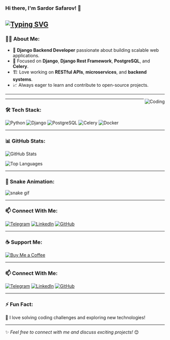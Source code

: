 ### Hi there, I'm Sardor Safarov! 👋

[![Typing SVG](https://readme-typing-svg.herokuapp.com?font=Fira+Code&pause=1000&color=%2336BCF7&width=435&lines=I'm+a+Python+Developer;I+love+Backend+Development;Always+learning+new+things)](https://git.io/typing-svg)
---

### 👨‍💻 About Me:
- 🚀 **Django Backend Developer** passionate about building scalable web applications.
- 🎯 Focused on **Django**, **Django Rest Framework**, **PostgreSQL**, and **Celery**.
- 🏗️ Love working on **RESTful APIs**, **microservices**, and **backend systems**.
- 📈 Always eager to learn and contribute to open-source projects.
---
<img align="right" alt="Coding" src="https://media.gifdb.com/document-function-coding-7ym5bmzpd6tb5wn3.gif">

---
### 🛠️ Tech Stack:

![Python](https://img.shields.io/badge/-Python-3776AB?style=flat-square&logo=python&logoColor=white) 
![Django](https://img.shields.io/badge/-Django-092E20?style=flat-square&logo=django&logoColor=white) 
![PostgreSQL](https://img.shields.io/badge/-PostgreSQL-336791?style=flat-square&logo=postgresql&logoColor=white) 
![Celery](https://img.shields.io/badge/-Celery-37814A?style=flat-square&logo=celery&logoColor=white) 
![Docker](https://img.shields.io/badge/-Docker-2496ED?style=flat-square&logo=docker&logoColor=white)

---

### 📊 GitHub Stats:

![GitHub Stats](https://github-readme-stats.vercel.app/api?username=SafarovSardorDev&show_icons=true&theme=radical)

![Top Languages](https://github-readme-stats.vercel.app/api/top-langs/?username=SafarovSardorDev&layout=compact&theme=radical)

---

### 🐍 Snake Animation:

![snake gif](https://github.com/SafarovSardorDev/SafarovSardorDev/blob/output/github-contribution-grid-snake.svg)

---

### 📫 Connect With Me:

[![Telegram](https://img.shields.io/badge/Telegram-2CA5E0?style=for-the-badge&logo=telegram&logoColor=white)](https://t.me/iamsardordev)
[![LinkedIn](https://img.shields.io/badge/LinkedIn-0077B5?style=for-the-badge&logo=linkedin&logoColor=white)](https://www.linkedin.com/in/sardor-safarov-b372b226a/)
[![GitHub](https://img.shields.io/badge/GitHub-181717?style=for-the-badge&logo=github&logoColor=white)](https://github.com/SafarovSardorDev)

---

### ☕ Support Me:

[![Buy Me a Coffee](https://img.shields.io/badge/Buy%20Me%20A%20Coffee-F9A825?style=for-the-badge&logo=buy-me-a-coffee&logoColor=white)](https://www.buymeacoffee.com/safarovsardor)

---

### 📫 Connect With Me:

[![Telegram](https://img.shields.io/badge/Telegram-2CA5E0?style=for-the-badge&logo=telegram&logoColor=white)](https://t.me/iamsardordev)
[![LinkedIn](https://img.shields.io/badge/LinkedIn-0077B5?style=for-the-badge&logo=linkedin&logoColor=white)](https://www.linkedin.com/in/sardor-safarov-b372b226a/)
[![GitHub](https://img.shields.io/badge/GitHub-181717?style=for-the-badge&logo=github&logoColor=white)](https://github.com/SafarovSardorDev)

---

### ⚡ Fun Fact:
🔹 I love solving coding challenges and exploring new technologies!

---

✨ *Feel free to connect with me and discuss exciting projects!* 😊


